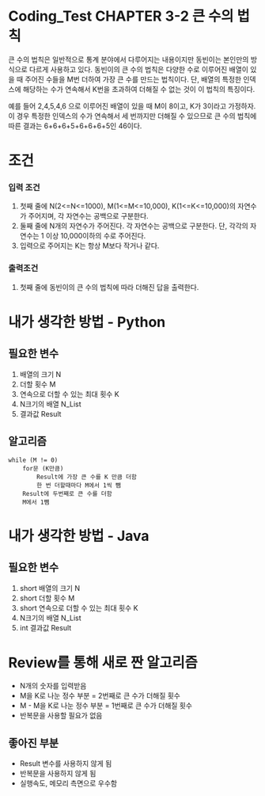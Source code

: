 # Coding_Test CHAPTER 3-2 큰 수의 법칙
큰 수의 법칙은 일반적으로 통계  분야에서 다루어지는 내용이지만 동빈이는 본인만의 방식으로 다르게 사용하고 있다. 동빈이의 큰 수의 법칙은 다양한 수로 이루어진 배열이 있을 때 주어진 수들을 M번 더하여 가장 큰 수를 만드는 법칙이다. 단, 배열의 특정한 인덱스에 해당하는 수가 연속해서 K번을 초과하여 더해질 수 없는 것이 이 법칙의 특징이다.

예를 들어 2,4,5,4,6 으로 이루어진 배열이 있을 때 M이 8이고, K가 3이라고 가정하자. 이 경우 특정한 인덱스의 수가 연속해서 세 번까지만 더해질 수 있으므로 큰 수의 법칙에 따른 결과는 6+6+6+5+6+6+6+5인 46이다.
# 조건
### 입력 조건
1. 첫째 줄에 N(2<=N<=1000), M(1<=M<=10,000), K(1<=K<=10,000)의 자연수가 주어지며, 각 자연수는 공백으로 구분한다.
2. 둘째 줄에 N개의 자연수가 주어진다. 각 자연수는 공백으로 구분한다. 단, 각각의 자연수는 1 이상 10,000이하의 수로 주어진다.
3. 입력으로 주어지는 K는 항상 M보다 작거나 같다.
### 출력조건
1. 첫째 줄에 동빈이의 큰 수의 법칙에 따라 더해진 답을 출력한다.


# 내가 생각한 방법 - Python
## 필요한 변수
1. 배열의 크기 N
2. 더할 횟수 M
3. 연속으로 더할 수 있는 최대 횟수 K
4. N크기의 배열 N_List
5. 결과값 Result
## 알고리즘
    while (M != 0)
        for문 (K만큼)
            Result에 가장 큰 수를 K 만큼 더함
            한 번 더할때마다 M에서 1씩 뺌
        Result에 두번째로 큰 수를 더함
        M에서 1뺌

# 내가 생각한 방법 - Java
## 필요한 변수
1. short 배열의 크기 N
2. short 더할 횟수 M
3. short 연속으로 더할 수 있는 최대 횟수 K
4. N크기의 배열 N_List
5. int 결과값 Result

# Review를 통해 새로 짠 알고리즘
- N개의 숫자를 입력받음
- M을 K로 나눈 정수 부분 = 2번째로 큰 수가 더해질 횟수
- M - M을 K로 나눈 정수 부분 = 1번째로 큰 수가 더해질 횟수
- 반복문을 사용할 필요가 없음

## 좋아진 부분
- Result 변수를 사용하지 않게 됨
- 반복문을 사용하지 않게 됨
- 실행속도, 메모리 측면으로 우수함